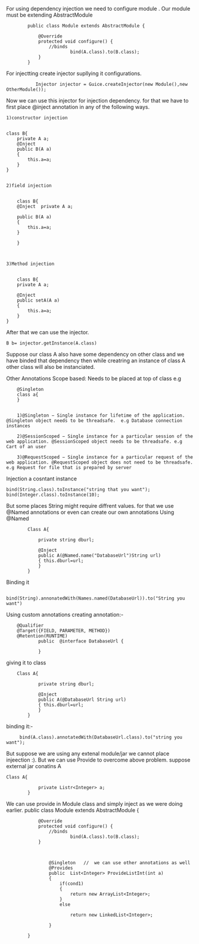 For using dependency injection we need to configure module . Our module must be extending AbstractModule


			public class Module extends AbstractModule {
			    
			    @Override
			    protected void configure() {
			    	//binds 
			    	        bind(A.class).to(B.class);
			    } 
			}

For injectting create injector supllying it configurations.
		       
		       
		       Injector injector = Guice.createInjector(new Module(),new OtherModule());
Now we can use this injector for injection dependency.
for that we have to first place @inject annotation in any of the following ways.

	1)constructor injection


	class B{
		private A a;
		@Inject  
		public B(A a)
		{
			this.a=a;
		}
	}


	2)field injection
	

		class B{
		@Inject  private A a;
		
		public B(A a)
		{
			this.a=a;
		}

		}



	3)Method injection
	

		class B{
		private A a;

		@Inject  
		public setA(A a)
		{
			this.a=a;
		}
	}
		
After that we can use the injector.
	

	B b= injector.getInstance(A.class)


Suppose our class A also have some dependency on other class and we have binded that dependency then while creatring an instance of class A other class will also be instanciated.


Other Annotations
Scope based: Needs to be placed at top of class e.g
		
		@Singleton
		class a{
		}

	
		1)@Singleton − Single instance for lifetime of the application. @Singleton object needs to be threadsafe.  e.g Database connection instances

		2)@SessionScoped − Single instance for a particular session of the web application. @SessionScoped object needs to be threadsafe. e.g Cart of an user

		3)@RequestScoped − Single instance for a particular request of the web application. @RequestScoped object does not need to be threadsafe. e.g Request for file that is prepared by server



Injection a cosntant instance
	

	bind(String.class).toInstance("string that you want");
	bind(Integer.class).toInstance(10);

But some places String might require diffrent values. for that we use @Named annotations or even can create our own annotations
Using @Named

	

			Class A{
				
				private string dburl;

				@Inject
				public A(@Named.name("DatabaseUrl")String url)
				{ this.dburl=url;	
				}
			}

	
Binding it 	
			
			 bind(String).annonatedWith(Names.named(DatabaseUrl)).to("String you want")

Using custom annotations
	 creating annotation:-
		

		@Qualifier
		@Target({FIELD, PARAMETER, METHOD})
		@Retention(RUNTIME)
				public  @interface DatabaseUrl {
				
				}

giving it  to class
		

		Class A{
				
				private string dburl;

				@Inject
				public A(@DatabaseUrl String url)
				{ this.dburl=url;	
				}
			}

binding it:-
		


		 bind(A.class).annotatedWith(DatabaseUrl.class).to("string you want");
	

But suppose we are using any extenal module/jar we cannot place injeection :).
But we can use Provide to overcome above problem.
	suppose external jar conatins A
	
	

	Class A{
				
				private Listr<Integer> a;
			}

We can use provide in Module class and simply inject as we were doing earlier.
				public class Module extends AbstractModule {
			    
	

			    @Override
			    protected void configure() {
			    	//binds 
			    	        bind(A.class).to(B.class);
			    } 

	

			        @Singleton   //  we can use other annotations as well
				    @Provides
				    public  List<Integer> ProvideListInt(int a)
				    {
				    	if(cond1)
				    	{
				    		return new ArrayList<Integer>;
				    	}
				    	else

				    		return new LinkedList<Integer>;

				    }

			}


	


